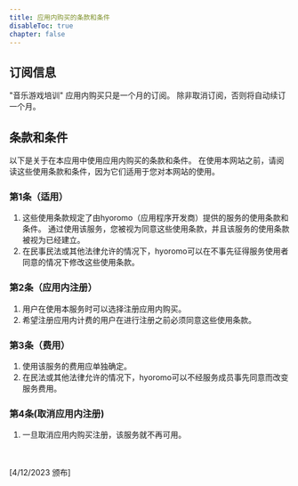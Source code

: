 ```yaml
---
title: 应用内购买的条款和条件
disableToc: true
chapter: false
---
```


## 订阅信息

"音乐游戏培训" 应用内购买只是一个月的订阅。
除非取消订阅，否则将自动续订一个月。

## 条款和条件

以下是关于在本应用中使用应用内购买的条款和条件。
在使用本网站之前，请阅读这些使用条款和条件，因为它们适用于您对本网站的使用。

### 第1条（适用）

1. 这些使用条款规定了由hyoromo（应用程序开发商）提供的服务的使用条款和条件。 通过使用该服务，您被视为同意这些使用条款，并且该服务的使用条款被视为已经建立。
2. 在民事民法或其他法律允许的情况下，hyoromo可以在不事先征得服务使用者同意的情况下修改这些使用条款。

### 第2条（应用内注册）

1. 用户在使用本服务时可以选择注册应用内购买。
2. 希望注册应用内计费的用户在进行注册之前必须同意这些使用条款。

### 第3条（费用）

1. 使用该服务的费用应单独确定。
2. 在民法或其他法律允许的情况下，hyoromo可以不经服务成员事先同意而改变服务费用。

### 第4条(取消应用内注册)

1. 一旦取消应用内购买注册，该服务就不再可用。


<br><br>
[4/12/2023 颁布]